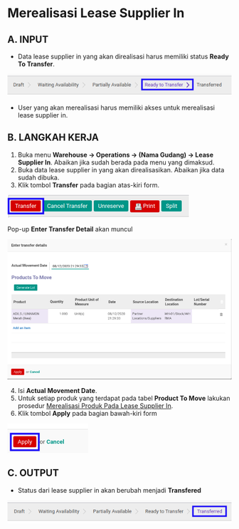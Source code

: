# Merealisasi Lease Supplier In

## A. INPUT

* Data lease supplier in yang akan direalisasi harus memiliki status **Ready To Transfer**.

![](../../img/lease-supplier-in/status-ready-to-transfer.png)

* User yang akan merealisasi harus memiliki akses untuk merealisasi lease supplier in.

## B. LANGKAH KERJA

1. Buka menu **Warehouse -> Operations -> (Nama Gudang) -> Lease Supplier In**. Abaikan jika sudah berada pada menu yang dimaksud.
2. Buka data lease supplier in yang akan direalisasikan. Abaikan jika data sudah dibuka.
3. Klik tombol **Transfer** pada bagian atas-kiri form.

![](../../img/lease-supplier-in/tombol-transfer.png)

Pop-up **Enter Transfer Detail** akan muncul

![](../../img/lease-supplier-in/pop-up-enter-transfer-detail.png)

4. Isi **Actual Movement Date**.
5. <a name="l5">Untuk</a> setiap produk yang terdapat pada tabel **Product To Move** lakukan prosedur [Merealisasi Produk Pada Lease Supplier In](./transfer-produk.md).
6. Klik tombol **Apply** pada bagian bawah-kiri form

![](../../img/lease-supplier-in/tombol-apply-transfer-detail.png)

## C. OUTPUT

* Status dari lease supplier in akan berubah menjadi **Transfered**

![](../../img/lease-supplier-in/status-transfered.png)
